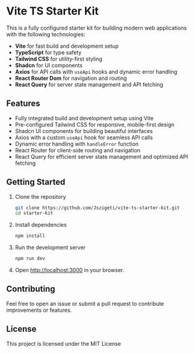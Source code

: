 # Vite TS Starter Kit

This is a fully configured starter kit for building modern web applications with the following technologies:

- **Vite** for fast build and development setup
- **TypeScript** for type safety
- **Tailwind CSS** for utility-first styling
- **Shadcn** for UI components
- **Axios** for API calls with `useApi` hooks and dynamic error handling
- **React Router Dom** for navigation and routing
- **React Query** for server state management and API fetching

## Features

- Fully integrated build and development setup using Vite
- Pre-configured Tailwind CSS for responsive, mobile-first design
- Shadcn UI components for building beautiful interfaces
- Axios with a custom `useApi` hook for seamless API calls
- Dynamic error handling with `handleError` function
- React Router for client-side routing and navigation
- React Query for efficient server state management and optimized API fetching

## Getting Started

1. Clone the repository

   ```bash
   git clone https://github.com/Jszigeti/vite-ts-starter-kit.git
   cd starter-kit
   ```

2. Install dependencies

   ```bash
   npm install
   ```

3. Run the development server

   ```bash
   npm run dev
   ```

4. Open [http://localhost:3000](http://localhost:3000) in your browser.

## Contributing

Feel free to open an issue or submit a pull request to contribute improvements or features.

## License

This project is licensed under the MIT License
